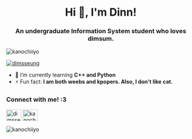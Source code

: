 <h1 align="center">Hi 👋, I'm Dinn! </h1>
<h3 align="center">An undergraduate Information System student who loves dimsum.</h3>

<p align="left"> <img src="https://komarev.com/ghpvc/?username=kanochiiyo&label=Profile%20views&color=0e75b6&style=flat" alt="kanochiiyo" /> </p>

<p align="left"> <a href="https://twitter.com/dimsseung" target="blank"><img src="https://img.shields.io/twitter/follow/dimsseung?logo=twitter&style=for-the-badge" alt="dimsseung" /></a> </p>

- 🌱 I’m currently learning **C++ and Python**
- ⚡ Fun fact: **I am both weebs and kpopers. Also, I don't like cat.**

<h3 align="left">Connect with me! :3</h3>
<p align="left">
<a href="https://twitter.com/dimsseung" target="blank"><img align="center" src="https://raw.githubusercontent.com/rahuldkjain/github-profile-readme-generator/master/src/images/icons/Social/twitter.svg" alt="dimsseung" height="30" width="40" /></a>
<a href="https://discord.gg/kanochiiyo" target="blank"><img align="center" src="https://raw.githubusercontent.com/rahuldkjain/github-profile-readme-generator/master/src/images/icons/Social/discord.svg" alt="kanochiiyo" height="30" width="40" /></a>
</p>

<!--- <h3 align="left">Languages and Tools:</h3>
<p align="left"> <a href="https://www.w3schools.com/cpp/" target="_blank" rel="noreferrer"> <img src="https://raw.githubusercontent.com/devicons/devicon/master/icons/cplusplus/cplusplus-original.svg" alt="cplusplus" width="40" height="40"/> </a> <a href="https://www.python.org" target="_blank" rel="noreferrer"> <img src="https://raw.githubusercontent.com/devicons/devicon/master/icons/python/python-original.svg" alt="python" width="40" height="40"/> </a> </p> -->

<p><img align="left" src="https://github-readme-stats.vercel.app/api/top-langs?username=kanochiiyo&show_icons=true&locale=en&layout=compact" alt="kanochiiyo" /></p>
